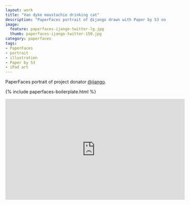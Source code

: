 ```yaml
---
layout: work
title: "Van dyke moustachio drinking cat"
description: "PaperFaces portrait of @ijango drawn with Paper by 53 on an iPad."
image: 
  feature: paperfaces-ijango-twitter-lg.jpg
  thumb: paperfaces-ijango-twitter-150.jpg
category: paperfaces
tags: 
- PaperFaces
- portrait
- illustration
- Paper by 53
- iPad art
---
```


PaperFaces portrait of project donator [@ijango](http://twitter.com/ijango).

{% include paperfaces-boilerplate.html %}

<iframe width="560" height="315" src="http://www.youtube.com/embed/9XA2_0nysm8" frameborder="0"> </iframe>